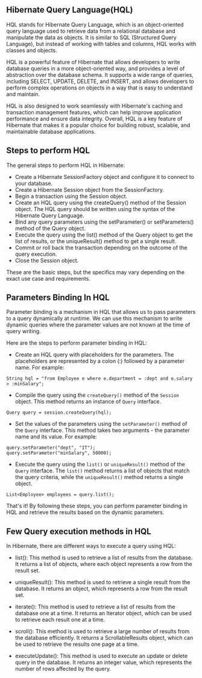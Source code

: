 ## Hibernate Query Language(HQL)

HQL stands for Hibernate Query Language, which is an object-oriented query language used to retrieve data from a relational database and manipulate the data as objects. It is similar to SQL (Structured Query Language), but instead of working with tables and columns, HQL works with classes and objects.

HQL is a powerful feature of Hibernate that allows developers to write database queries in a more object-oriented way, and provides a level of abstraction over the database schema. It supports a wide range of queries, including SELECT, UPDATE, DELETE, and INSERT, and allows developers to perform complex operations on objects in a way that is easy to understand and maintain.

HQL is also designed to work seamlessly with Hibernate's caching and transaction management features, which can help improve application performance and ensure data integrity. Overall, HQL is a key feature of Hibernate that makes it a popular choice for building robust, scalable, and maintainable database applications.

## Steps to perform HQL

The general steps to perform HQL in Hibernate:

- Create a Hibernate SessionFactory object and configure it to connect to your database.
- Create a Hibernate Session object from the SessionFactory.
- Begin a transaction using the Session object.
- Create an HQL query using the createQuery() method of the Session object. The HQL query should be written using the syntax of the Hibernate Query Language.
- Bind any query parameters using the setParameter() or setParameters() method of the Query object.
- Execute the query using the list() method of the Query object to get the list of results, or the uniqueResult() method to get a single result.
- Commit or roll back the transaction depending on the outcome of the query execution.
- Close the Session object.

These are the basic steps, but the specifics may vary depending on the exact use case and requirements.

## Parameters Binding In HQL

Parameter binding is a mechanism in HQL that allows us to pass parameters to a query dynamically at runtime. We can use this mechanism to write dynamic queries where the parameter values are not known at the time of query writing.

Here are the steps to perform parameter binding in HQL:

- Create an HQL query with placeholders for the parameters. The placeholders are represented by a colon (:) followed by a parameter name. For example:

```
String hql = "from Employee e where e.department = :dept and e.salary > :minSalary";
```

- Compile the query using the `createQuery()` method of the `Session` object. This method returns an instance of `Query` interface.

```
Query query = session.createQuery(hql);
```

- Set the values of the parameters using the `setParameter()` method of the `Query` interface. This method takes two arguments - the parameter name and its value. For example:

```
query.setParameter("dept", "IT");
query.setParameter("minSalary", 50000);
```

- Execute the query using the `list()` or `uniqueResult()` method of the `Query` interface. The `list()` method returns a list of objects that match the query criteria, while the `uniqueResult()` method returns a single object.

```
List<Employee> employees = query.list();
```

That's it! By following these steps, you can perform parameter binding in HQL and retrieve the results based on the dynamic parameters.

## Few Query execution methods in HQL

In Hibernate, there are different ways to execute a query using HQL:

- list(): This method is used to retrieve a list of results from the database. It returns a list of objects, where each object represents a row from the result set.

- uniqueResult(): This method is used to retrieve a single result from the database. It returns an object, which represents a row from the result set.

- iterate(): This method is used to retrieve a list of results from the database one at a time. It returns an Iterator object, which can be used to retrieve each result one at a time.

- scroll(): This method is used to retrieve a large number of results from the database efficiently. It returns a ScrollableResults object, which can be used to retrieve the results one page at a time.

- executeUpdate(): This method is used to execute an update or delete query in the database. It returns an integer value, which represents the number of rows affected by the query.